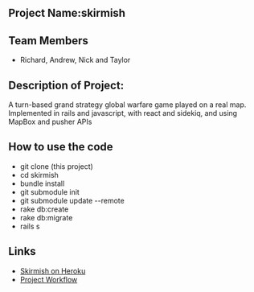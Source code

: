 ## Project Name:skirmish

## Team Members
+ Richard, Andrew, Nick and Taylor

## Description of Project: 
A turn-based grand strategy global warfare game played on a real map.
Implemented in rails and javascript, with react and sidekiq, and using MapBox and pusher APIs

## How to use the code
+ git clone (this project)
+ cd skirmish
+ bundle install
+ git submodule init
+ git submodule update --remote
+ rake db:create
+ rake db:migrate
+ rails s

## Links
+ [Skirmish on Heroku](http://skirmish.herokuapp.com)
+ [Project Workflow](https://github.com/RantGames/skirmish/blob/master/project_workflow.md "Project Workflow")

